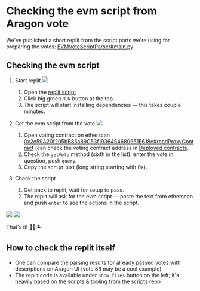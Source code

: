 # Checking the evm script from Aragon vote

We've published a short replit from the script parts we're using for preparing the votes: [EVMVoteScriptParser#main.py](https://replit.com/@VictorSuzdalev/EVMVoteScriptParser#main.py)

## Checking the evm script

1. Start replit.![](https://user-images.githubusercontent.com/4445523/149335803-4b7c71e2-12a1-4c48-973c-c064ffa4d0a7.jpeg)

    1. Open the [replit script](https://replit.com/@VictorSuzdalev/EVMVoteScriptParser#main.py)
    2. Click big green `RUN` button at the top.
    3. The script will start installing dependencies — this takes couple minutes.
2. Get the evm script from the vote.![](https://user-images.githubusercontent.com/4445523/149335811-1332324b-b1ba-4e4a-af2e-9c79c347ff43.jpeg)

    1. Open voting contract on etherscan [0x2e59A20f205bB85a89C53f1936454680651E618e#readProxyContract](https://etherscan.io/address/0x2e59A20f205bB85a89C53f1936454680651E618e#readProxyContract) (can check the voting contract address in [Deployed contracts](/deployed-contracts/#dao-contracts).
    2. Check the `getVote` method (sixth in the list): enter the vote in question, push `query`.
    3. Copy the `script` text (long string starting with 0x).
3. Check the script

    1. Get back to replit, wait for setup to pass.
    2. The replit will ask for the evm script — paste the text from etherscan and push `enter` to see the actions in the script.

![](https://user-images.githubusercontent.com/4445523/149335822-1bdc0c66-18f0-43c3-b2cf-124f3706ae36.png)
![](https://user-images.githubusercontent.com/4445523/149335833-3701273a-cb7a-4076-91c7-93cde4d2db4c.png)

That's it! 💪🎉🏝

## How to check the replit itself

- One can compare the parsing results for already passed votes with descriptions on Aragon UI (vote 86 may be a cool example)
- The replit code is available under `Show files` button on the left; it's heavily based on the scripts & tooling from the [scripts](https://github.com/lidofinance/scripts) repo
